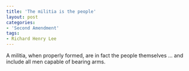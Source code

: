 ```yaml
---
title: 'The militia is the people'
layout: post
categories:
- 'Second Amendment'
tags:
- Richard Henry Lee
---
```


A militia, when properly formed, are in fact the people themselves ... and include all men capable of bearing arms.